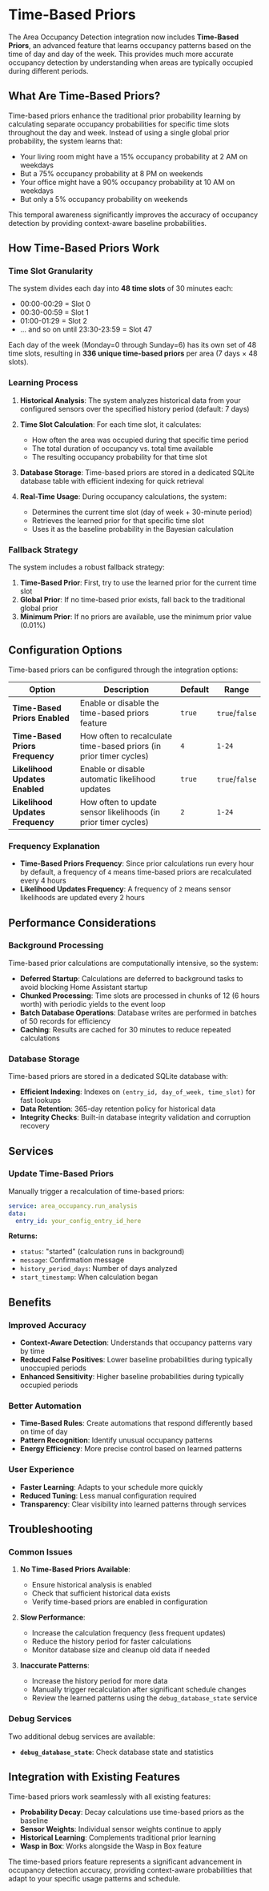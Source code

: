 # Time-Based Priors

The Area Occupancy Detection integration now includes **Time-Based Priors**, an advanced feature that learns occupancy patterns based on the time of day and day of the week. This provides much more accurate occupancy detection by understanding when areas are typically occupied during different periods.

## What Are Time-Based Priors?

Time-based priors enhance the traditional prior probability learning by calculating separate occupancy probabilities for specific time slots throughout the day and week. Instead of using a single global prior probability, the system learns that:

- Your living room might have a 15% occupancy probability at 2 AM on weekdays
- But a 75% occupancy probability at 8 PM on weekends
- Your office might have a 90% occupancy probability at 10 AM on weekdays
- But only a 5% occupancy probability on weekends

This temporal awareness significantly improves the accuracy of occupancy detection by providing context-aware baseline probabilities.

## How Time-Based Priors Work

### Time Slot Granularity

The system divides each day into **48 time slots** of 30 minutes each:
- 00:00-00:29 = Slot 0
- 00:30-00:59 = Slot 1
- 01:00-01:29 = Slot 2
- ... and so on until 23:30-23:59 = Slot 47

Each day of the week (Monday=0 through Sunday=6) has its own set of 48 time slots, resulting in **336 unique time-based priors** per area (7 days × 48 slots).

### Learning Process

1. **Historical Analysis**: The system analyzes historical data from your configured sensors over the specified history period (default: 7 days)

2. **Time Slot Calculation**: For each time slot, it calculates:
   - How often the area was occupied during that specific time period
   - The total duration of occupancy vs. total time available
   - The resulting occupancy probability for that time slot

3. **Database Storage**: Time-based priors are stored in a dedicated SQLite database table with efficient indexing for quick retrieval

4. **Real-Time Usage**: During occupancy calculations, the system:
   - Determines the current time slot (day of week + 30-minute period)
   - Retrieves the learned prior for that specific time slot
   - Uses it as the baseline probability in the Bayesian calculation

### Fallback Strategy

The system includes a robust fallback strategy:

1. **Time-Based Prior**: First, try to use the learned prior for the current time slot
2. **Global Prior**: If no time-based prior exists, fall back to the traditional global prior
3. **Minimum Prior**: If no priors are available, use the minimum prior value (0.01%)

## Configuration Options

Time-based priors can be configured through the integration options:

| Option | Description | Default | Range |
|--------|-------------|---------|-------|
| **Time-Based Priors Enabled** | Enable or disable the time-based priors feature | `true` | `true`/`false` |
| **Time-Based Priors Frequency** | How often to recalculate time-based priors (in prior timer cycles) | `4` | `1-24` |
| **Likelihood Updates Enabled** | Enable or disable automatic likelihood updates | `true` | `true`/`false` |
| **Likelihood Updates Frequency** | How often to update sensor likelihoods (in prior timer cycles) | `2` | `1-24` |

### Frequency Explanation

- **Time-Based Priors Frequency**: Since prior calculations run every hour by default, a frequency of `4` means time-based priors are recalculated every 4 hours
- **Likelihood Updates Frequency**: A frequency of `2` means sensor likelihoods are updated every 2 hours

## Performance Considerations

### Background Processing

Time-based prior calculations are computationally intensive, so the system:

- **Deferred Startup**: Calculations are deferred to background tasks to avoid blocking Home Assistant startup
- **Chunked Processing**: Time slots are processed in chunks of 12 (6 hours worth) with periodic yields to the event loop
- **Batch Database Operations**: Database writes are performed in batches of 50 records for efficiency
- **Caching**: Results are cached for 30 minutes to reduce repeated calculations

### Database Storage

Time-based priors are stored in a dedicated SQLite database with:

- **Efficient Indexing**: Indexes on `(entry_id, day_of_week, time_slot)` for fast lookups
- **Data Retention**: 365-day retention policy for historical data
- **Integrity Checks**: Built-in database integrity validation and corruption recovery

## Services

### Update Time-Based Priors

Manually trigger a recalculation of time-based priors:

```yaml
service: area_occupancy.run_analysis
data:
  entry_id: your_config_entry_id_here
```

**Returns:**
- `status`: "started" (calculation runs in background)
- `message`: Confirmation message
- `history_period_days`: Number of days analyzed
- `start_timestamp`: When calculation began


## Benefits

### Improved Accuracy

- **Context-Aware Detection**: Understands that occupancy patterns vary by time
- **Reduced False Positives**: Lower baseline probabilities during typically unoccupied periods
- **Enhanced Sensitivity**: Higher baseline probabilities during typically occupied periods

### Better Automation

- **Time-Based Rules**: Create automations that respond differently based on time of day
- **Pattern Recognition**: Identify unusual occupancy patterns
- **Energy Efficiency**: More precise control based on learned patterns

### User Experience

- **Faster Learning**: Adapts to your schedule more quickly
- **Reduced Tuning**: Less manual configuration required
- **Transparency**: Clear visibility into learned patterns through services

## Troubleshooting

### Common Issues

1. **No Time-Based Priors Available**:
   - Ensure historical analysis is enabled
   - Check that sufficient historical data exists
   - Verify time-based priors are enabled in configuration

2. **Slow Performance**:
   - Increase the calculation frequency (less frequent updates)
   - Reduce the history period for faster calculations
   - Monitor database size and cleanup old data if needed

3. **Inaccurate Patterns**:
   - Increase the history period for more data
   - Manually trigger recalculation after significant schedule changes
   - Review the learned patterns using the `debug_database_state` service

### Debug Services

Two additional debug services are available:

- **`debug_database_state`**: Check database state and statistics

## Integration with Existing Features

Time-based priors work seamlessly with all existing features:

- **Probability Decay**: Decay calculations use time-based priors as the baseline
- **Sensor Weights**: Individual sensor weights continue to apply
- **Historical Learning**: Complements traditional prior learning
- **Wasp in Box**: Works alongside the Wasp in Box feature

The time-based priors feature represents a significant advancement in occupancy detection accuracy, providing context-aware probabilities that adapt to your specific usage patterns and schedule. 